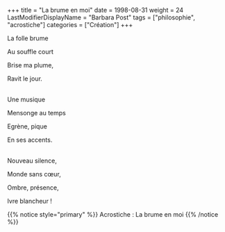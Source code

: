 +++
title = "La brume en moi"
date = 1998-08-31
weight = 24
LastModifierDisplayName = "Barbara Post"
tags = ["philosophie", "acrostiche"]
categories = ["Création"]
+++

La folle brume

Au souffle court

Brise ma plume,

Ravit le jour.

 \
Une musique

Mensonge au temps

Egrène, pique

En ses accents.

 \
Nouveau silence,

Monde sans cœur,

Ombre, présence,

Ivre blancheur !

{{% notice style="primary" %}}
Acrostiche : La brume en moi
{{% /notice %}}
